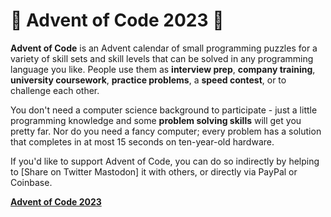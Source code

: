 # 🎄 Advent of Code 2023 🎄

**Advent of Code** is an Advent calendar of small programming puzzles for a variety of skill sets and skill levels that can be solved in any programming language you like. People use them as **interview prep**, **company training**, **university coursework**, **practice problems**, a **speed contest**, or to challenge each other.

You don't need a computer science background to participate - just a little programming knowledge and some **problem solving skills** will get you pretty far. Nor do you need a fancy computer; every problem has a solution that completes in at most 15 seconds on ten-year-old hardware.

If you'd like to support Advent of Code, you can do so indirectly by helping to [Share on Twitter Mastodon] it with others, or directly via PayPal or Coinbase.

[**Advent of Code 2023**](https://adventofcode.com/2023)
